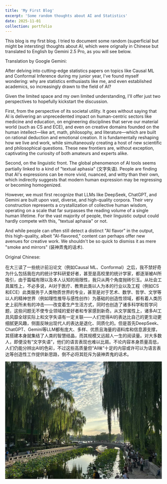 ```yaml
---
title: 'My First Blog'
excerpt: 'Some random thoughts about AI and Statistics'
date: 2025-11-01
collection: portfolio
---
```


This blog is my first blog. I tried to document some random (superficial but might be intersting) thoughts about AI, which were orignally in Chinese but translated to English by Gemini 2.5 Pro, as you will see below.

Translation by Google Gemini:

After delving into cutting-edge statistics papers on topics like Causal ML and Conformal Inference during my junior year, I've found myself wondering: why are statistics enthusiasts like me, and even established academics, so increasingly drawn to the field of AI?

Given the limited space and my own limited understanding, I'll offer just two perspectives to hopefully kickstart the discussion.

First, from the perspective of its societal utility. It goes without saying that AI is delivering an unprecedented impact on human-centric sectors like medicine and education, on engineering disciplines that serve our material world (such as CS and ECE), and even on creative domains founded on the human intellect—like art, math, philosophy, and literature—which are built on rational deduction and emotional creation. It is fundamentally reshaping how we live and work, while simultaneously creating a host of new scientific and philosophical questions. These new frontiers are, without exception, captivating the curiosity of both amateurs and experts alike.

Second, on the linguistic front. The global phenomenon of AI tools seems partially linked to a kind of "textual aphasia" (文字失语). People are finding that AI's expressions can be more vivid, nuanced, and witty than their own, which indirectly suggests that modern human expression may be regressing or becoming homogenized.

However, we must first recognize that LLMs like DeepSeek, ChatGPT, and Gemini are built upon vast, diverse, and high-quality corpora. Their very construction represents a crystallization of collective human wisdom, operating on a scale that far surpasses the reading volume of a single human lifetime. For the vast majority of people, their linguistic output could hardly compete with this, "textual aphasia" or not.

And while people can often still detect a distinct "AI flavor" in the output, this high-quality, albeit "AI-flavored," content can perhaps offer new avenues for creative work. We shouldn't be so quick to dismiss it as mere "smoke and mirrors" (装神弄鬼的话术).


Original Chinese:

在大三读了一些统计前沿论文（例如Causal ML、Conformal）之后，我不禁好奇为什么包括我在内的统计学科研爱好者，甚至是高校里的统计学家，都逐渐被AI所吸引，由于篇幅有限以及本人认知的局限性，我只从两个角度抛砖引玉。从社会工具属性上，不必多说，AI对于医疗、教育此类以人为本的行业以及工程（例如CS和ECE）此类服务于人类物质世界的专业，甚至是对于艺术、数学、哲学、文学等以人的精神世界（例如理性推导与感性创作）为基础的创造性领域，都有着人类历史上前所未有的冲击——改变着生产生活方式，同时也创造了诸多科学和哲学问题，这些问题无不使专业领域的爱好者和专家感到新奇。从文学属性上，诸多AI工具风靡全球实际上和文字失语有一定关联——人们觉得AI的表达比自己的更生动更细腻更风趣，侧面反映出现代人的表达是退化、同质化的。但是首先DeepSeek、ChatGPT、Gemini等LLM都有庞大、多样、优质且海量的语料库和信息源支撑，其搭建本身就集结了人类的智慧结晶，而其规模又远超人一生的阅读量。对大多数人，即便没有“文字失语”，他们的语言表现也难以比肩。不论内容本身质量高低，人们仍能分辨出AI的色彩，不过这些高质量但“AI味”十足的内容或许可以为语言表达等创造性工作提供新思路，倒不必将其贬斥为装神弄鬼的话术。

![August in Beijing](/images/Beijing_Sunset.jpg)
